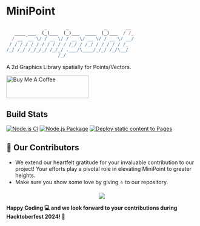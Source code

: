 # MiniPoint

```typescript
              _       _             _       __
   ____ ___  (_)___  (_)___  ____  (_)___  / /_
  / __ `__ \/ / __ \/ / __ \/ __ \/ / __ \/ __/
 / / / / / / / / / / / /_/ / /_/ / / / / / /_
/_/ /_/ /_/_/_/ /_/_/ .___/\____/_/_/ /_/\__/
                   /_/
```

A 2d Graphics Library spatially for Points/Vectors.

<a href="https://www.buymeacoffee.com/himanshurajora" target="_blank"><img src="https://cdn.buymeacoffee.com/buttons/v2/default-yellow.png" alt="Buy Me A Coffee" style="height: 60px !important;width: 217px !important;" ></a>

## Build Stats

[![Node.js CI](https://github.com/himanshurajora/minipoint/actions/workflows/node.js.yml/badge.svg)](https://github.com/himanshurajora/minipoint/actions/workflows/node.js.yml)
[![Node.js Package](https://github.com/himanshurajora/minipoint/actions/workflows/npm-publish.yml/badge.svg)](https://github.com/himanshurajora/minipoint/actions/workflows/npm-publish.yml)
[![Deploy static content to Pages](https://github.com/himanshurajora/minipoint/actions/workflows/static.yml/badge.svg)](https://github.com/himanshurajora/minipoint/actions/workflows/static.yml)

## 👀 Our Contributors

- We extend our heartfelt gratitude for your invaluable contribution to our project! Your efforts play a pivotal role in elevating MiniPoint to greater heights.
- Make sure you show some love by giving ⭐ to our repository.

<div align="center">
  <a href="https://github.com/himanshurajora/minipoint">
    <img src="https://contrib.rocks/image?repo=himanshurajora/minipoint&&max=1000" />
  </a>
</div>

  
**Happy Coding 💻 and we look forward to your contributions during **Hacktoberfest 2024**! 🎃**

